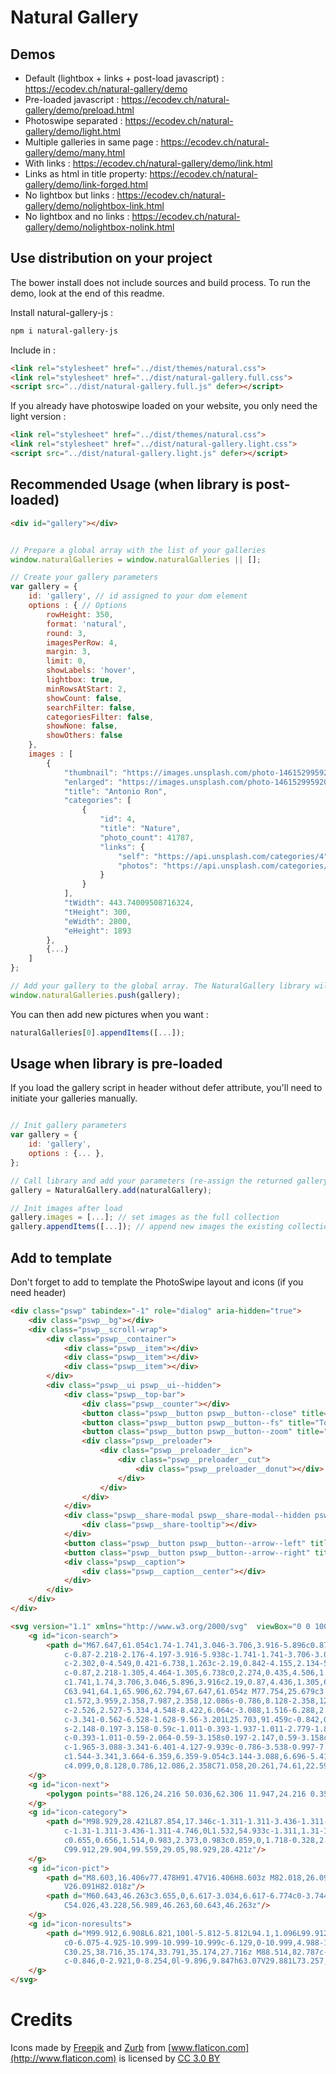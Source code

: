 Natural Gallery
============================

Demos 
-----
* Default (lightbox + links + post-load javascript) : https://ecodev.ch/natural-gallery/demo
* Pre-loaded javascript : https://ecodev.ch/natural-gallery/demo/preload.html
* Photoswipe separated : https://ecodev.ch/natural-gallery/demo/light.html
* Multiple galleries in same page : https://ecodev.ch/natural-gallery/demo/many.html
* With links : https://ecodev.ch/natural-gallery/demo/link.html
* Links as html in title property: https://ecodev.ch/natural-gallery/demo/link-forged.html
* No lightbox but links : https://ecodev.ch/natural-gallery/demo/nolightbox-link.html
* No lightbox and no links : https://ecodev.ch/natural-gallery/demo/nolightbox-nolink.html

Use distribution on your project 
-----

The bower install does not include sources and build process. To run the demo, look at the end of this readme. 

Install natural-gallery-js :

```sh
npm i natural-gallery-js
```

Include in <head> : 

```html
<link rel="stylesheet" href="../dist/themes/natural.css">
<link rel="stylesheet" href="../dist/natural-gallery.full.css">
<script src="../dist/natural-gallery.full.js" defer></script>
```

If you already have photoswipe loaded on your website, you only need the light version  : 

```html
<link rel="stylesheet" href="../dist/themes/natural.css">
<link rel="stylesheet" href="../dist/natural-gallery.light.css">
<script src="../dist/natural-gallery.light.js" defer></script>
```

Recommended Usage (when library is post-loaded) 
-----

```html
<div id="gallery"></div>
```

```javascript

// Prepare a global array with the list of your galleries
window.naturalGalleries = window.naturalGalleries || [];

// Create your gallery parameters
var gallery = {
    id: 'gallery', // id assigned to your dom element
    options : { // Options
        rowHeight: 350,
        format: 'natural',
        round: 3,
        imagesPerRow: 4,
        margin: 3,
        limit: 0,
        showLabels: 'hover',
        lightbox: true,
        minRowsAtStart: 2,
        showCount: false,
        searchFilter: false,
        categoriesFilter: false,
        showNone: false,
        showOthers: false
    },
    images : [
        {
            "thumbnail": "https://images.unsplash.com/photo-1461529959205-ba7d61debd0b?ixlib=rb-0.3.5&q=80&fm=jpg&crop=entropy&w=400&fit=max&s=0653332e9c1498112a303c583c102f6a",
            "enlarged": "https://images.unsplash.com/photo-1461529959205-ba7d61debd0b?ixlib=rb-0.3.5&q=80&fm=jpg&crop=entropy&w=1080&fit=max&s=a74e25633c9c659c0778b71ca9aa33a0",
            "title": "Antonio Ron",
            "categories": [
                {
                    "id": 4,
                    "title": "Nature",
                    "photo_count": 41787,
                    "links": {
                        "self": "https://api.unsplash.com/categories/4",
                        "photos": "https://api.unsplash.com/categories/4/photos"
                    }
                }
            ],
            "tWidth": 443.74009508716324,
            "tHeight": 300,
            "eWidth": 2800,
            "eHeight": 1893
        },
        {...}
    ]
};

// Add your gallery to the global array. The NaturalGallery library will start when the script will be loaded.
window.naturalGalleries.push(gallery);
```

You can then add new pictures when you want :

```javascript
naturalGalleries[0].appendItems([...]);
```

Usage when library is pre-loaded
-----

If you load the gallery script in header without defer attribute, you'll need to initiate your galleries manually.

```javascript

// Init gallery parameters
var gallery = {
    id: 'gallery',
    options : {... },
};

// Call library and add your parameters (re-assign the returned gallery object if you plan to add images later)
gallery = NaturalGallery.add(naturalGallery);

// Init images after load
gallery.images = [...]; // set images as the full collection
gallery.appendItems([...]); // append new images the existing collection
```

Add to template
-----

Don't forget to add to template the PhotoSwipe layout and icons (if you need header)
```html
<div class="pswp" tabindex="-1" role="dialog" aria-hidden="true">
    <div class="pswp__bg"></div>
    <div class="pswp__scroll-wrap">
        <div class="pswp__container">
            <div class="pswp__item"></div>
            <div class="pswp__item"></div>
            <div class="pswp__item"></div>
        </div>
        <div class="pswp__ui pswp__ui--hidden">
            <div class="pswp__top-bar">
                <div class="pswp__counter"></div>
                <button class="pswp__button pswp__button--close" title="Close (Esc)"></button>
                <button class="pswp__button pswp__button--fs" title="Toggle fullscreen"></button>
                <button class="pswp__button pswp__button--zoom" title="Zoom in/out"></button>
                <div class="pswp__preloader">
                    <div class="pswp__preloader__icn">
                        <div class="pswp__preloader__cut">
                            <div class="pswp__preloader__donut"></div>
                        </div>
                    </div>
                </div>
            </div>
            <div class="pswp__share-modal pswp__share-modal--hidden pswp__single-tap">
                <div class="pswp__share-tooltip"></div>
            </div>
            <button class="pswp__button pswp__button--arrow--left" title="Previous (arrow left)"></button>
            <button class="pswp__button pswp__button--arrow--right" title="Next (arrow right)"></button>
            <div class="pswp__caption">
                <div class="pswp__caption__center"></div>
            </div>
        </div>
    </div>
</div>
```

```html
<svg version="1.1" xmlns="http://www.w3.org/2000/svg"  viewBox="0 0 100 100"  xml:space="preserve" style="display:none;">
    <g id="icon-search">
        <path d="M67.647,61.054c1.74-1.741,3.046-3.706,3.916-5.896c0.87-2.19,1.305-4.422,1.305-6.696c0-2.274-0.435-4.52-1.305-6.738
            c-0.87-2.218-2.176-4.197-3.916-5.938c-1.741-1.741-3.706-3.032-5.896-3.874c-2.19-0.842-4.436-1.263-6.738-1.263
            c-2.302,0-4.549,0.421-6.738,1.263c-2.19,0.842-4.155,2.134-5.896,3.874s-3.046,3.72-3.916,5.938
            c-0.87,2.218-1.305,4.464-1.305,6.738c0,2.274,0.435,4.506,1.305,6.696c0.87,2.19,2.176,4.155,3.916,5.896
            c1.741,1.74,3.706,3.046,5.896,3.916c2.19,0.87,4.436,1.305,6.738,1.305s4.548-0.435,6.738-1.305
            C63.941,64.1,65.906,62.794,67.647,61.054z M77.754,25.679c3.145,3.144,5.503,6.696,7.075,10.654
            c1.572,3.959,2.358,7.987,2.358,12.086s-0.786,8.128-2.358,12.086c-1.572,3.959-3.93,7.51-7.075,10.654
            c-2.526,2.527-5.334,4.548-8.422,6.064c-3.088,1.516-6.288,2.526-9.602,3.032c-3.313,0.506-6.64,0.478-9.98-0.084
            c-3.341-0.562-6.528-1.628-9.56-3.201L25.703,91.459c-0.842,0.842-1.769,1.459-2.779,1.853c-1.011,0.393-2.064,0.59-3.158,0.59
            s-2.148-0.197-3.158-0.59c-1.011-0.393-1.937-1.011-2.779-1.853c-0.842-0.842-1.46-1.769-1.853-2.779
            c-0.393-1.011-0.59-2.064-0.59-3.158s0.197-2.147,0.59-3.158c0.393-1.011,1.011-1.937,1.853-2.779l13.981-13.981
            c-1.965-3.088-3.341-6.401-4.127-9.939c-0.786-3.538-0.997-7.075-0.632-10.612c0.365-3.537,1.32-6.977,2.864-10.318
            c1.544-3.341,3.664-6.359,6.359-9.054c3.144-3.088,6.696-5.418,10.654-6.991c3.959-1.572,7.987-2.358,12.086-2.358
            c4.099,0,8.128,0.786,12.086,2.358C71.058,20.261,74.61,22.591,77.754,25.679z"/>
    </g>
    <g id="icon-next">
        <polygon points="88.126,24.216 50.036,62.306 11.947,24.216 0.355,35.809 50.036,85.49 99.718,35.809 		"/>
    </g>
    <g id="icon-category">
        <path d="M98.929,28.421L87.854,17.346c-1.311-1.311-3.436-1.311-4.747,0L36.974,63.48L17.353,43.859
            c-1.31-1.311-3.436-1.311-4.746,0L1.532,54.933c-1.311,1.31-1.311,3.436,0,4.747l33.069,33.069
            c0.655,0.656,1.514,0.983,2.373,0.983c0.859,0,1.718-0.328,2.373-0.983l59.581-59.582c0.63-0.629,0.983-1.483,0.983-2.373
            C99.912,29.904,99.559,29.05,98.929,28.421z"/>
    </g>
    <g id="icon-pict">
        <path d="M8.603,16.406v77.478H91.47V16.406H8.603z M82.018,26.091V72.5l-14.65-17.355L54.369,66.581L36.093,44.649L18.055,69.808
            V26.091H82.018z"/>
        <path d="M60.643,46.263c3.655,0,6.617-3.034,6.617-6.774c0-3.744-2.962-6.779-6.617-6.779c-3.654,0-6.617,3.035-6.617,6.779
            C54.026,43.228,56.989,46.263,60.643,46.263z"/>
    </g>
    <g id="icon-noresults">
        <path d="M99.912,6.908L6.821,100l-5.812-5.812L94.1,1.096L99.912,6.908z M68.442,8.462L5.237,71.349V8.462H68.442z M35.174,27.716
            c0-6.075-4.925-10.999-10.999-10.999c-6.129,0-10.999,4.988-10.999,10.999c0,6.012,4.87,10.999,10.999,10.999
            C30.25,38.716,35.174,33.791,35.174,27.716z M88.514,82.787c-3.364,0-25.162,0-28.576,0l-5.895-11.473l-6.014,5.984l2.738,5.489
            c-0.846,0-2.921,0-8.254,0l-9.896,9.847h63.07V29.881L73.257,52.198C78.41,62.531,88.123,82.004,88.514,82.787z"/>
    </g>
</svg>
```



Credits
============================
Icons made by [Freepik](http://www.freepik.com) and [Zurb](http://www.flaticon.com/authors/zurb) from [www.flaticon.com](http://www.flaticon.com) is licensed by [CC 3.0 BY](http://creativecommons.org/licenses/by/3.0/)
